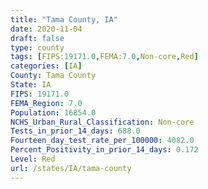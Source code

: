 ```yaml
---
title: "Tama County, IA"
date: 2020-11-04
draft: false
type: county
tags: [FIPS:19171.0,FEMA:7.0,Non-core,Red]
categories: [IA]
County: Tama County
State: IA
FIPS: 19171.0
FEMA_Region: 7.0
Population: 16854.0
NCHS_Urban_Rural_Classification: Non-core
Tests_in_prior_14_days: 688.0
Fourteen_day_test_rate_per_100000: 4082.0
Percent_Positivity_in_prior_14_days: 0.172
Level: Red
url: /states/IA/tama-county
---
```



